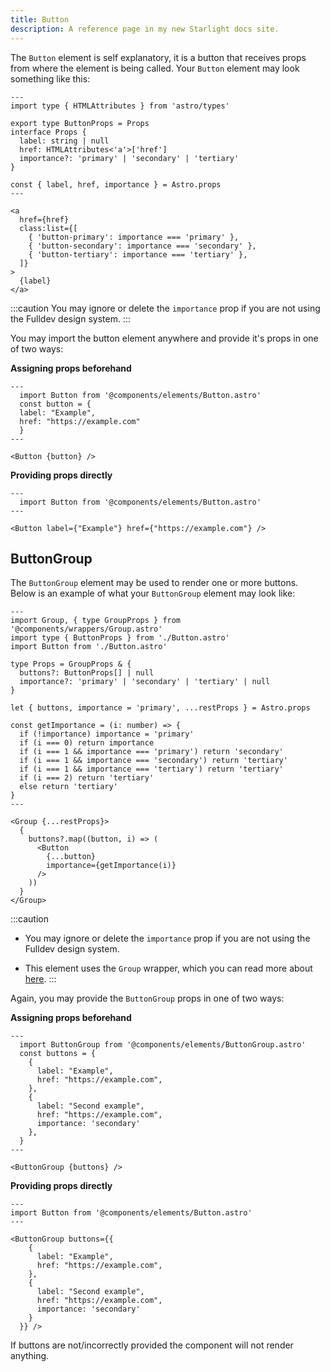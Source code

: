 ```yaml
---
title: Button
description: A reference page in my new Starlight docs site.
---
```


The `Button` element is self explanatory, it is a button that receives props from where the element is being called. Your `Button` element may look something like this:

```astro
---
import type { HTMLAttributes } from 'astro/types'

export type ButtonProps = Props
interface Props {
  label: string | null
  href: HTMLAttributes<'a'>['href']
  importance?: 'primary' | 'secondary' | 'tertiary'
}

const { label, href, importance } = Astro.props
---

<a
  href={href}
  class:list={[
    { 'button-primary': importance === 'primary' },
    { 'button-secondary': importance === 'secondary' },
    { 'button-tertiary': importance === 'tertiary' },
  ]}
>
  {label}
</a>
```

:::caution
You may ignore or delete the `importance` prop if you are not using the Fulldev design system.
:::

You may import the button element anywhere and provide it's props in one of two ways:

**Assigning props beforehand**

```astro
---
  import Button from '@components/elements/Button.astro'
  const button = {
  label: "Example",
  href: "https://example.com"
  }
---

<Button {button} />
```

**Providing props directly**

```astro
---
  import Button from '@components/elements/Button.astro'
---

<Button label={"Example"} href={"https://example.com"} />
```

## ButtonGroup

The `ButtonGroup` element may be used to render one or more buttons. Below is an example of what your `ButtonGroup` element may look like:

```astro
---
import Group, { type GroupProps } from '@components/wrappers/Group.astro'
import type { ButtonProps } from './Button.astro'
import Button from './Button.astro'

type Props = GroupProps & {
  buttons?: ButtonProps[] | null
  importance?: 'primary' | 'secondary' | 'tertiary' | null
}

let { buttons, importance = 'primary', ...restProps } = Astro.props

const getImportance = (i: number) => {
  if (!importance) importance = 'primary'
  if (i === 0) return importance
  if (i === 1 && importance === 'primary') return 'secondary'
  if (i === 1 && importance === 'secondary') return 'tertiary'
  if (i === 1 && importance === 'tertiary') return 'tertiary'
  if (i === 2) return 'tertiary'
  else return 'tertiary'
}
---

<Group {...restProps}>
  {
    buttons?.map((button, i) => (
      <Button
        {...button}
        importance={getImportance(i)}
      />
    ))
  }
</Group>
```

:::caution

- You may ignore or delete the `importance` prop if you are not using the Fulldev design system.

- This element uses the `Group` wrapper, which you can read more about [here](/wrappers/group).
  :::

Again, you may provide the `ButtonGroup` props in one of two ways:

**Assigning props beforehand**

```astro
---
  import ButtonGroup from '@components/elements/ButtonGroup.astro'
  const buttons = {
    {
      label: "Example",
      href: "https://example.com",
    },
    {
      label: "Second example",
      href: "https://example.com",
      importance: 'secondary'
    },
  }
---

<ButtonGroup {buttons} />
```

**Providing props directly**

```astro
---
import Button from '@components/elements/Button.astro'
---

<ButtonGroup buttons={{
    {
      label: "Example",
      href: "https://example.com",
    },
    {
      label: "Second example",
      href: "https://example.com",
      importance: 'secondary'
    }
  }} />
```

If buttons are not/incorrectly provided the component will not render anything.
